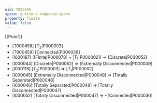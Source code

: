```yaml
---
uid: T025545
space: gustin's-sequence-space
property: finite
value: false
---
```

[[Proof]]

* [T000458] [$T_2$|P000003]
* [T000459] [Connected|P000036]
* [I000197] ([Finite|P000078] + [$T_1$|P000002]) => [Discrete|P000052]
* [I000044] [Discrete|P000052] => [Extremally Disconnected|P000049]
* [I000118] [$T_2$|P000003] => [$T_1$|P000002]
* [I000045] [Extremally Disconnected|P000049] => [Totally Separated|P000048]
* [I000046] [Totally Separated|P000048] => [Totally Disconnected|P000047]
* [I000052] [Totally Disconnected|P000047] => ~[Connected|P000036]

